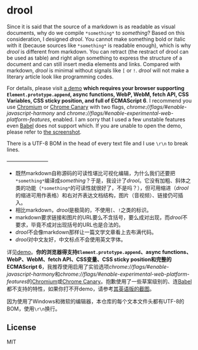 ﻿# drool

Since it is said that the source of a markdown is as readable as visual documents, why do we compile `*something*` to *something*? Based on this consideration, I designed *drool*. You cannot make something bold or italic with it (because sources like `*something*` is readable enough), which is why *drool* is different from markdown. You can retract (the restract of drool can be used as table) and right align something to express the structure of a document and can still insert media elements and links. Compared with markdown, *drool* is minimal without signals like `[` or `!`. *drool* will not make a literary article look like programming codes.

For details, please visit [a demo](https://dou4cc.github.io/drool/demo.html?./demo.en.drool) **which requires your browser supporting `Element.prototype.append`, async functions, WebP, WebM, fetch API, CSS Variables, CSS sticky position, and full of ECMAScript 6**. I recommend you use [Chromium](https://download-chromium.appspot.com) or [Chrome Canary](https://www.google.com/chrome/browser/canary.html) with two flags, *chrome://flags/#enable-javascript-harmony* and *chrome://flags/#enable-experimental-web-platform-features*, enabled. I am sorry that I used a few unstable features even [Babel](https://babeljs.io) does not support which. If you are unable to open the demo, please refer to [the screenshot](https://dou4cc.github.io/drool/screenshot.en.png).

There is a UTF-8 BOM in the head of every text file and I use `\r\n` to break lines.

————————

- 既然markdown自称源码的可读性堪比可视化编辑，为什么我们还要把`*something*`编译成*something*？于是，我设计了*drool*。它没有加粗、斜体之类的功能（`*something*`的可读性就很好了，不是吗？），但可用缩进（*drool*的缩进可用作表格）和右对齐表达文档结构，图片（音视频）、链接仍可插入。
- 相比markdown，*drool*是极简的，不使用`[`、`!`之类的标识。
- markdown要求链接和图片的URL要么不含括号，要么成对出现，而*drool*不要求，毕竟不成对出现括号的URL也是合法的。
- *drool*不会像markdown那样让一篇文学文章看上去布满代码。
- *drool*对中文友好，中文标点不会使用英文字体。

详见[demo](https://dou4cc.github.io/drool/demo.html?./demo.han.drool)。**你的浏览器得支持`Element.prototype.append`、async functions、WebP、WebM、fetch API、CSS变量、CSS sticky position和完整的ECMAScript 6**，我推荐使用启用了实验选项*chrome://flags/#enable-javascript-harmony*和*chrome://flags/#enable-experimental-web-platform-features*的[Chromium](https://download-chromium.appspot.com)或[Chrome Canary](https://www.google.com/chrome/browser/canary.html)。抱歉使用了一些草案级别的、连[Babel](https://babeljs.io)都不支持的特性，如果你打不开demo，请参考[其英语版的截图](https://dou4cc.github.io/drool/screenshot.en.png)。

因为使用了Windows和微软的编辑器，本仓库的每个文本文件头都有UTF-8的BOM，使用`\r\n`换行。

## License
MIT
